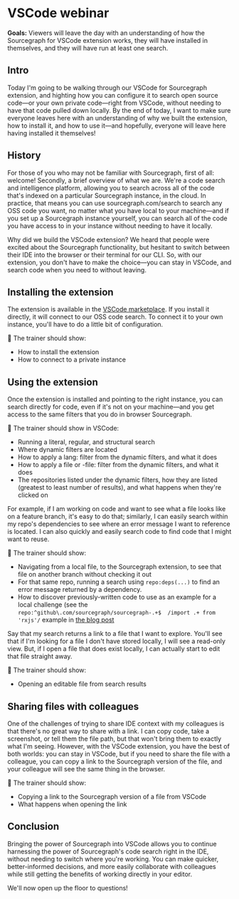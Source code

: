 # VSCode webinar

**Goals:** Viewers will leave the day with an understanding of how the Sourcegraph for VSCode extension works, they will have installed in themselves, and they will have run at least one search.

## Intro

Today I'm going to be walking through our VSCode for Sourcegraph extension, and highting how you can configure it to search open source code—or your own private code—right from VSCode, without needing to have that code pulled down locally. By the end of today, I want to make sure everyone leaves here with an understanding of why we built the extension, how to install it, and how to use it—and hopefully, everyone will leave here having installed it themselves!

## History

For those of you who may not be familiar with Sourcegraph, first of all: welcome! Secondly, a brief overview of what we are. We're a code search and intelligence platform, allowing you to search across all of the code that's indexed on a particular Sourcegraph instance, in the cloud. In practice, that means you can use sourcegraph.com/search to search any OSS code you want, no matter what you have local to your machine—and if you set up a Sourcegraph instance yourself, you can search all of the code you have access to in your instance without needing to have it locally.

Why did we build the VSCode extension? We heard that people were excited about the Sourcegraph functionality, but hesitant to switch between their IDE into the browser or their terminal for our CLI. So, with our extension, you don't have to make the choice—you can stay in VSCode, and search code when you need to without leaving.

## Installing the extension

The extension is available in the [VSCode marketplace](https://marketplace.visualstudio.com/items?itemName=sourcegraph.sourcegraph). If you install it directly, it will connect to our OSS code search. To connect it to your own instance, you'll have to do a little bit of configuration.

🔎 The trainer should show:

* How to install the extension
* How to connect to a private instance

## Using the extension

Once the extension is installed and pointing to the right instance, you can search directly for code, even if it's not on your machine—and you get access to the same filters that you do in browser Sourcegraph. 

🔎 The trainer should show in VSCode:

* Running a literal, regular, and structural search
* Where dynamic filters are located
* How to apply a lang: filter from the dynamic filters, and what it does
* How to apply a file or -file: filter from the dynamic filters, and what it does
* The repositories listed under the dynamic filters, how they are listed (greatest to least number of results), and what happens when they're clicked on

For example, if I am working on code and want to see what a file looks like on a feature branch, it's easy to do that; similarly, I can easily search within my repo's dependencies to see where an error message I want to reference is located. I can also quickly and easily search code to find code that I might want to reuse.

🔎 The trainer should show:

* Navigating from a local file, to the Sourcegraph extension, to see that file on another branch without checking it out
* For that same repo, running a search using `repo:deps(...)` to find an error message returned by a dependency. 
* How to discover previously-written code to use as an example for a local challenge (see the `repo:^github\.com/sourcegraph/sourcegraph-.+$  /import .+ from 'rxjs'/` example in [the blog post](https://about.sourcegraph.com/blog/ways-to-use-sourcegraph-extension-for-vs-code)

Say that my search returns a link to a file that I want to explore. You'll see that if I'm looking for a file I don't have stored locally, I will see a read-only view. But, if I open a file that does exist locally, I can actually start to edit that file straight away.

🔎 The trainer should show:

* Opening an editable file from search results


## Sharing files with colleagues

One of the challenges of trying to share IDE context with my colleagues is that there's no great way to share with a link. I can copy code, take a screenshot, or tell them the file path, but that won't bring them to exactly what I'm seeing. However, with the VSCode extension, you have the best of both worlds: you can stay in VSCode, but if you need to share the file with a colleague, you can copy a link to the Sourcegraph version of the file, and your colleague will see the same thing in the browser. 

🔎 The trainer should show:

* Copying a link to the Sourcegraph version of a file from VSCode
* What happens when opening the link

## Conclusion

Bringing the power of Sourcegraph into VSCode allows you to continue harnessing the power of Sourcegraph's code search right in the IDE, without needing to switch where you're working. You can make quicker, better-informed decisions, and more easily collaborate with colleagues while still getting the benefits of working directly in your editor. 

We'll now open up the floor to questions!


